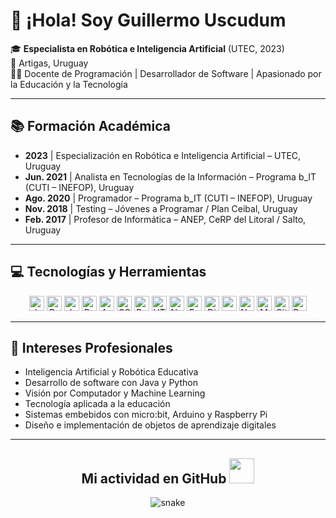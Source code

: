 # 👋 ¡Hola! Soy Guillermo Uscudum

🎓 **Especialista en Robótica e Inteligencia Artificial** (UTEC, 2023)  
📍 Artigas, Uruguay  
🧑‍🏫 Docente de Programación | Desarrollador de Software | Apasionado por la Educación y la Tecnología

---

## 📚 Formación Académica

- **2023** | Especialización en Robótica e Inteligencia Artificial – UTEC, Uruguay  
- **Jun. 2021** | Analista en Tecnologías de la Información – Programa b_IT (CUTI – INEFOP), Uruguay  
- **Ago. 2020** | Programador – Programa b_IT (CUTI – INEFOP), Uruguay  
- **Nov. 2018** | Testing – Jóvenes a Programar / Plan Ceibal, Uruguay  
- **Feb. 2017** | Profesor de Informática – ANEP, CeRP del Litoral / Salto, Uruguay

---

## 💻 Tecnologías y Herramientas

<p align="center">
<a href="https://www.java.com/" title="Java"><img src="https://github.com/get-icon/geticon/raw/master/icons/java.svg" alt="Java" width="24px" height="24px"></a>
<a href="https://www.python.org/" title="Python"><img src="https://github.com/get-icon/geticon/raw/master/icons/python.svg" alt="Python" width="24px" height="24px"></a>
<a href="https://developer.mozilla.org/en-US/docs/Web/JavaScript" title="JavaScript"><img src="https://github.com/get-icon/geticon/raw/master/icons/javascript.svg" alt="JavaScript" width="24px" height="24px"></a>
<a href="https://reactjs.org/" title="React"><img src="https://github.com/get-icon/geticon/raw/master/icons/react.svg" alt="React" width="24px" height="24px"></a>
<a href="https://angular.io/" title="Angular"><img src="https://github.com/get-icon/geticon/raw/master/icons/angular-icon.svg" alt="Angular" width="24px" height="24px"></a>
<a href="https://www.w3.org/TR/CSS/" title="CSS3"><img src="https://github.com/get-icon/geticon/raw/master/icons/css-3.svg" alt="CSS3" width="24px" height="24px"></a>
<a href="https://getbootstrap.com/" title="Bootstrap"><img src="https://github.com/get-icon/geticon/raw/master/icons/bootstrap.svg" alt="Bootstrap" width="24px" height="24px"></a>
<a href="https://www.w3.org/TR/html5/" title="HTML5"><img src="https://github.com/get-icon/geticon/raw/master/icons/html-5.svg" alt="HTML5" width="24px" height="24px"></a>
<a href="https://nodejs.org/" title="Node.js"><img src="https://github.com/get-icon/geticon/raw/master/icons/nodejs-icon.svg" alt="Node.js" width="24px" height="24px"></a>
<a href="https://expressjs.com/" title="Express"><img src="https://github.com/get-icon/geticon/raw/master/icons/express.svg" alt="Express" width="24px" height="24px"></a>
<a href="https://www.djangoproject.com/" title="Django"><img src="https://github.com/get-icon/geticon/raw/master/icons/django.svg" alt="Django" width="24px" height="24px"></a>
<a href="https://pandas.pydata.org/" title="pandas"><img src="https://github.com/get-icon/geticon/raw/master/icons/pandas-icon.svg" alt="pandas" width="24px" height="24px"></a>
<a href="https://numpy.org/" title="NumPy"><img src="https://github.com/get-icon/geticon/raw/master/icons/numpy-icon.svg" alt="NumPy" width="24px" height="24px"></a>
<a href="https://www.mongodb.org/" title="MongoDB"><img src="https://github.com/get-icon/geticon/raw/master/icons/mongodb-icon.svg" alt="MongoDB" width="24px" height="24px"></a>
<a href="https://git-scm.com/" title="Git"><img src="https://github.com/get-icon/geticon/raw/master/icons/git-icon.svg" alt="Git" width="24px" height="24px"></a>
<a href="https://www.docker.com/" title="Docker"><img src="https://github.com/get-icon/geticon/raw/master/icons/docker-icon.svg" alt="Docker" width="24px" height="24px"></a>
</p>

---

## 🧠 Intereses Profesionales

- Inteligencia Artificial y Robótica Educativa  
- Desarrollo de software con Java y Python  
- Visión por Computador y Machine Learning  
- Tecnología aplicada a la educación  
- Sistemas embebidos con micro:bit, Arduino y Raspberry Pi  
- Diseño e implementación de objetos de aprendizaje digitales

---

<h2 align="center">
  Mi actividad en GitHub <img src="https://media.giphy.com/media/xUA7aZeLE2e0P7Znz2/giphy.gif" width="40">
</h2>

<p align="center">
  <img src="https://github.com/ritik307/ritik307/raw/output/github-contribution-grid-snake.svg" alt="snake">
</p>
